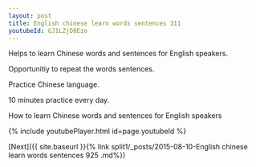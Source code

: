 ```yaml
---
layout: post
title: English chinese learn words sentences 311 
youtubeId: GJ1LZjD8Ezo
---
```

 
 
Helps to learn Chinese words and sentences for English speakers.

Opportunitiy to repeat the words sentences. 

Practice Chinese language. 
 
10 minutes practice every day. 
 
How to learn Chinese words and sentences for English speakers 
 
{% include youtubePlayer.html id=page.youtubeId %}
 
 
[Next]({{ site.baseurl }}{% link  split1/_posts/2015-08-10-English chinese learn words sentences 925 .md%})
 
